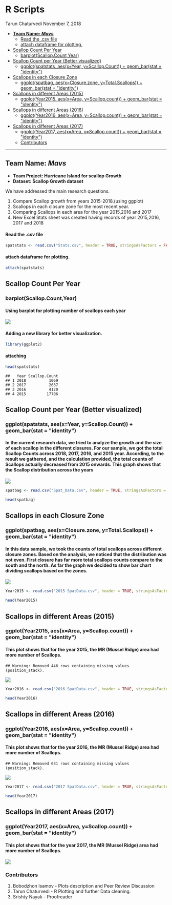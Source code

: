 R Scripts
================
Tarun Chaturvedi
November 7, 2018

-   [**Team Name: *Mavs***](#team-name-mavs)
    -   [Read the .csv file](#read-the-.csv-file)
    -   [attach dataframe for plotting.](#attach-dataframe-for-plotting.)
-   [Scallop Count Per Year](#scallop-count-per-year)
    -   [barplot(Scallop.Count,Year)](#barplotscallop.countyear)
-   [Scallop Count per Year (Better visualized)](#scallop-count-per-year-better-visualized)
    -   [ggplot(spatstats, aes(x=Year, y=Scallop.Count)) + geom\_bar(stat = "identity")](#ggplotspatstats-aesxyear-yscallop.count-geom_barstat-identity)
-   [Scallops in each Closure Zone](#scallops-in-each-closure-zone)
    -   [ggplot(spatbag, aes(x=Closure.zone, y=Total.Scallops)) + geom\_bar(stat = "identity")](#ggplotspatbag-aesxclosure.zone-ytotal.scallops-geom_barstat-identity)
-   [Scallops in different Areas (2015)](#scallops-in-different-areas-2015)
    -   [ggplot(Year2015, aes(x=Area, y=Scallop.count)) + geom\_bar(stat = "identity")](#ggplotyear2015-aesxarea-yscallop.count-geom_barstat-identity)
-   [Scallops in different Areas (2016)](#scallops-in-different-areas-2016)
    -   [ggplot(Year2016, aes(x=Area, y=Scallop.count)) + geom\_bar(stat = "identity")](#ggplotyear2016-aesxarea-yscallop.count-geom_barstat-identity)
-   [Scallops in different Areas (2017)](#scallops-in-different-areas-2017)
    -   [ggplot(Year2017, aes(x=Area, y=Scallop.count)) + geom\_bar(stat = "identity")](#ggplotyear2017-aesxarea-yscallop.count-geom_barstat-identity)
    -   [Contributors](#contributors)

------------------------------------------------------------------------

**Team Name: *Mavs***
---------------------

-   **Team Project: Hurricane Island for scallop Growth**
-   **Dataset: Scallop Growth dataset**

We have addressed the main research questions.

1.  Compare Scallop growth from years 2015-2018.(using ggplot)
2.  Scallops in each closure zone for the most recent year.
3.  Comparing Scallops in each area for the year 2015,2016 and 2017
4.  New Excel Stats sheet was created having records of year 2015,2016, 2017 and 2018

#### Read the .csv file

``` r
spatstats <- read.csv("Stats.csv", header = TRUE, stringsAsFactors = FALSE)
```

#### attach dataframe for plotting.

``` r
attach(spatstats)
```

Scallop Count Per Year
----------------------

### barplot(Scallop.Count,Year)

#### Using barplot for plotting number of scallops each year

![](Rplots_files/figure-markdown_github/spat-1.png)

#### Adding a new library for better visualization.

``` r
library(ggplot2)
```

#### attaching

``` r
head(spatstats)
```

    ##   Year Scallop.Count
    ## 1 2018          1069
    ## 2 2017          2637
    ## 3 2016          4120
    ## 4 2015         17706

Scallop Count per Year (Better visualized)
------------------------------------------

### ggplot(spatstats, aes(x=Year, y=Scallop.Count)) + geom\_bar(stat = "identity")

#### In the current research data, we tried to analyze the growth and the size of each scallop in the different closures. For our sample, we got the total Scallop Counts across 2018, 2017, 2016, and 2015 year. According, to the result we gathered, and the calculation provided, the total counts of Scallops actually decreased from 2015 onwards. This graph shows that the Scallop distribution across the years

![](Rplots_files/figure-markdown_github/yearly-1.png)

``` r
spatbag <- read.csv("Spat_Data.csv", header = TRUE, stringsAsFactors = FALSE)
```

``` r
head(spatbag)
```

Scallops in each Closure Zone
-----------------------------

### ggplot(spatbag, aes(x=Closure.zone, y=Total.Scallops)) + geom\_bar(stat = "identity")

#### In this data sample, we took the counts of total scallops across different closure zones. Based on the analysis, we noticed that the distribution was not even. First closure has far more total scallops counts compare to the south and the north. As far the graph we decided to show bar chart dividing scallops based on the zones.

![](Rplots_files/figure-markdown_github/closure-1.png)

``` r
Year2015 <- read.csv("2015 SpatData.csv", header = TRUE, stringsAsFactors = FALSE)
```

``` r
head(Year2015)
```

Scallops in different Areas (2015)
----------------------------------

### ggplot(Year2015, aes(x=Area, y=Scallop.count)) + geom\_bar(stat = "identity")

#### This plot shows that for the year 2015, the MR (Mussel Ridge) area had more number of Scallops.

    ## Warning: Removed 446 rows containing missing values (position_stack).

![](Rplots_files/figure-markdown_github/yr15-1.png)

``` r
Year2016 <- read.csv("2016 SpatData.csv", header = TRUE, stringsAsFactors = FALSE)
```

``` r
head(Year2016)
```

Scallops in different Areas (2016)
----------------------------------

### ggplot(Year2016, aes(x=Area, y=Scallop.count)) + geom\_bar(stat = "identity")

#### This plot shows that for the year 2016, the MR (Mussel Ridge) area had more number of Scallops.

    ## Warning: Removed 631 rows containing missing values (position_stack).

![](Rplots_files/figure-markdown_github/yr16-1.png)

``` r
Year2017 <- read.csv("2017 SpatData.csv", header = TRUE, stringsAsFactors = FALSE)
```

``` r
head(Year2017)
```

Scallops in different Areas (2017)
----------------------------------

### ggplot(Year2017, aes(x=Area, y=Scallop.count)) + geom\_bar(stat = "identity")

#### This plot shows that for the year 2017, the MR (Mussel Ridge) area had more number of Scallops.

![](Rplots_files/figure-markdown_github/yr17-1.png)

### Contributors

1.  Bobodzhon Isamov - Plots description and Peer Review Discussion
2.  Tarun Chaturvedi - R Plotting and further Data cleaning.
3.  Srishty Nayak - Proofreader
